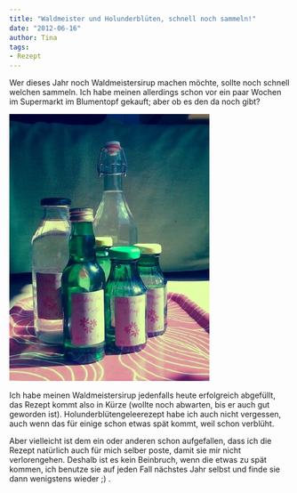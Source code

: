 ```yaml
---
title: "Waldmeister und Holunderblüten, schnell noch sammeln!"
date: "2012-06-16" 
author: Tina
tags:
- Rezept
---
```


Wer dieses Jahr noch Waldmeistersirup machen möchte, sollte noch schnell welchen sammeln. Ich habe meinen allerdings schon vor ein paar Wochen im Supermarkt im Blumentopf gekauft; aber ob es den da noch gibt?

[![](images/tempimage.jpg "Waldmeistersirup")](http://apfeleimer.wordpress.com/2012/06/16/waldmeister-und-holunderbluten-schnell-noch-sammeln/camera-360/)

Ich habe meinen Waldmeistersirup jedenfalls heute erfolgreich abgefüllt, das Rezept kommt also in Kürze (wollte noch abwarten, bis er auch gut geworden ist). Holunderblütengeleerezept habe ich auch nicht vergessen, auch wenn das für einige schon etwas spät kommt, weil schon verblüht.

Aber vielleicht ist dem ein oder anderen schon aufgefallen, dass ich die Rezept natürlich auch für mich selber poste, damit sie mir nicht verlorengehen. Deshalb ist es kein Beinbruch, wenn die etwas zu spät kommen, ich benutze sie auf jeden Fall nächstes Jahr selbst und finde sie dann wenigstens wieder ;) .
